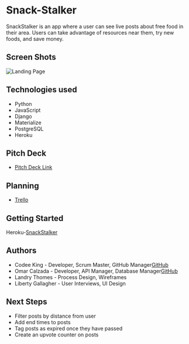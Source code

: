 # Snack-Stalker
SnackStalker is an app where a user can see live posts about free food in their area. Users can take advantage of resources near them, try new foods, and save money.

## Screen Shots
![Landing Page](../master/images/SnackStalkerScreenShot.png)

## Technologies used
* Python  
* JavaScript  
* Django  
* Materialize  
* PostgreSQL  
* Heroku  

## Pitch Deck
* [Pitch Deck Link](https://docs.google.com/presentation/d/1QkpDUXftDYKn_R0ANq0tuJd02CzDREpTDbD_GGwAlKM/edit?usp=sharing)

## Planning
* [Trello](https://trello.com/b/HEPtOEQr/unit-3-project-hackathon)  


## Getting Started
Heroku-[SnackStalker](https://snackstalker1.herokuapp.com/)

## Authors
* Codee King  - Developer, Scrum Master, GitHub Manager[GitHub](https://github.com/Codeebk)  
* Omar Calzada - Developer, API Manager, Database Manager[GitHub](https://github.com/omarclzd)  
* Landry Thomes -  Process Design, Wireframes
* Liberty Gallagher -  User Interviews, UI Design  

## Next Steps
* Filter posts by distance from user  
* Add end times to posts  
* Tag posts as expired once they have passed  
* Create an upvote counter on posts

